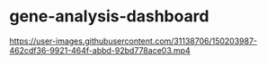 # gene-analysis-dashboard

https://user-images.githubusercontent.com/31138706/150203987-462cdf36-9921-464f-abbd-92bd778ace03.mp4
